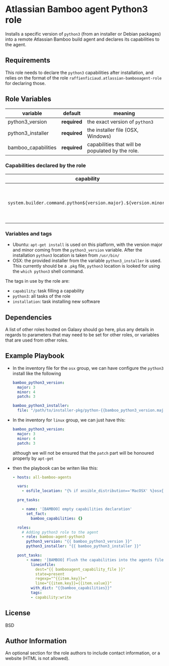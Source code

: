 Atlassian Bamboo agent Python3 role
===================================

Installs a specific version of `python3` (from an installer or Debian packages) into a remote Atlassian Bamboo build agent and declares its capabilities to the agent.

Requirements
------------

This role needs to declare the `python3` capabilities after installation, and relies on the format of the role `raffienficiaud.atlassian-bambooagent-role` for declaring those.

Role Variables
--------------

| variable | default | meaning |
|----------|---------|---------|
|python3_version| **required**| the exact version of `python3`|
|python3_installer| **required** | the installer file (OSX, Windows)|
|bamboo_capabilities|**required**| capabilities that will be populated by the role. |

### Capabilities declared by the role

| capability | value |
|----------|---------|
|`system.builder.command.python${version.major}.${version.minor}`| location of the `python3` binary of the given major/minor version|

### Variables and tags

* Ubuntu: `apt-get install` is used on this platform, with the version major and minor coming from the `python3_version` variable. After the installation
  `python3` location is taken from `/usr/bin/`
* OSX: the provided installer from the variable `python3_installer` is used. This currently should be a `.pkg` file, `python3` location is looked for using the `which python3` shell command.

The tags in use by the role are:

* `capability`: task filling a capability
* `python3`: all tasks of the role
* `installation`: task installing new software

Dependencies
------------

A list of other roles hosted on Galaxy should go here, plus any details in regards to parameters that may need to be set for other roles, or variables that are used from other roles.

Example Playbook
----------------

* In the inventory file for the `osx` group, we can have configure the `python3` install like the following
  ```yaml
  bamboo_python3_version:
    major: 3
    minor: 4
    patch: 3

  bamboo_python3_installer:
    file: "/path/to/installer-pkg/python-{{bamboo_python3_version.major}}.{{bamboo_python3_version.minor}}.{{bamboo_python3_version.patch}}-macosx10.6.pkg"
  ```
* In the inventory for `linux` group, we can just have this:
  ```yaml
  bamboo_python3_version:
    major: 3
    minor: 4
    patch: 3
  ```

  although we will not be ensured that the `patch` part will be honoured properly by `apt-get`

* then the playbook can be writen like this:

  ```yaml
  - hosts: all-bamboo-agents

    vars:
      - osfile_location: "{% if ansible_distribution=='MacOSX' %}osx{% elif ansible_distribution=='Ubuntu' %}linux{% elif ansible_os_family=='Windows' %}windows{% endif %}"

    pre_tasks:

      - name: '[BAMBOO] empty capabilities declaration'
        set_fact:
          bamboo_capabilities: {}

    roles:
      # Adding python3 role to the agent
      - role: bamboo-agent-python3
        python3_version: "{{ bamboo_python3_version }}"
        python3_installer: "{{ bamboo_python3_installer }}"

    post_tasks:
        - name: '[BAMBOO] Flush the capabilities into the agents file'
          lineinfile:
            dest="{{ bambooagent_capability_file }}"
            state=present
            regexp="^{{item.key}}="
            line="{{item.key}}={{item.value}}"
          with_dict: "{{bamboo_capabilities}}"
          tags:
          - capability:write
  ```

License
-------

BSD

Author Information
------------------

An optional section for the role authors to include contact information, or a website (HTML is not allowed).
